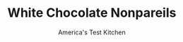 ---
layout: ../../layouts/MarkdownPostLayout.astro
title: White Chocolate Nonpareils
author: America's Test Kitchen
pubDate: 2023-03-15
description: "Surprise someone you love with no-fuss homemade candies."
image_url: https://res.cloudinary.com/hksqkdlah/image/upload/ar_1:1,c_fill,dpr_2.0,f_auto,fl_lossy.progressive.strip_profile,g_faces:auto,q_auto:low,w_344/4838_sfs-fm06-funfood-nonpareils-317587
tags: ["Desserts or Baked Goods","Chocolate","Candy"]
calories: 1362
protein: 
carbohydrates: 3
fats: 
fiber: 
ingredients: ["1/2 pound, white chocolate, melted and cooled slightly","2 tablespoons, nonpareils, pink and/or red"]
serves: 50
time: ""
instructions: ["Line baking sheet with parchment paper. Scrape melted chocolate into 1-quart zipper-lock plastic bag, press out air, and seal tightly. Cut small hole in one corner of bag. Pipe quarter-sized circles of chocolate onto lined baking sheet.","Sprinkle chocolate circles heavily with nonpareils. Let stand until hardened, about 30 minutes. Transfer to airtight container and store at room temperature for up to 1 week."]
nutrition: ["12 mg Potassium","7 mg Phosphorus","9 mg Calcium","4 mg Sodium","1 g Fat","1 mg Cholesterol","3 g Sugars","3 g Carbs","27 kcal Energy","3 g Sugars, added","1362 calories"]
notes: "Pink and red nonpareils are sold in many supermarkets during the Valentine’s season."
---